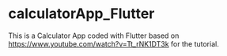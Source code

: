 # calculatorApp_Flutter
This is a Calculator App coded with Flutter based on https://www.youtube.com/watch?v=Tt_rNK1DT3k for the tutorial.
